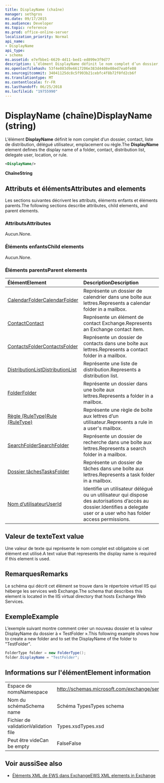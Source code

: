 ```yaml
---
title: DisplayName (chaîne)
manager: sethgros
ms.date: 09/17/2015
ms.audience: Developer
ms.topic: reference
ms.prod: office-online-server
localization_priority: Normal
api_name:
- DisplayName
api_type:
- schema
ms.assetid: e7efbbe1-6629-4d11-bed1-ed899e3f9d77
description: L’élément DisplayName définit le nom complet d’un dossier, contact, liste de distribution, délégué utilisateur, emplacement ou règle.
ms.openlocfilehash: 53f4e083d9e6617206e383d4408e08ed7ea0fe08
ms.sourcegitcommit: 34041125dc8c5f993b21cebfc4f8b72f0fd2cb6f
ms.translationtype: MT
ms.contentlocale: fr-FR
ms.lasthandoff: 06/25/2018
ms.locfileid: "19755990"
---
```

# <a name="displayname-string"></a><span data-ttu-id="f6060-103">DisplayName (chaîne)</span><span class="sxs-lookup"><span data-stu-id="f6060-103">DisplayName (string)</span></span>

<span data-ttu-id="f6060-104">L’élément **DisplayName** définit le nom complet d’un dossier, contact, liste de distribution, délégué utilisateur, emplacement ou règle.</span><span class="sxs-lookup"><span data-stu-id="f6060-104">The **DisplayName** element defines the display name of a folder, contact, distribution list, delegate user, location, or rule.</span></span> 
  
```XML
<DisplayName/>
```

 <span data-ttu-id="f6060-105">**Chaîne**</span><span class="sxs-lookup"><span data-stu-id="f6060-105">**String**</span></span>
## <a name="attributes-and-elements"></a><span data-ttu-id="f6060-106">Attributs et éléments</span><span class="sxs-lookup"><span data-stu-id="f6060-106">Attributes and elements</span></span>

<span data-ttu-id="f6060-107">Les sections suivantes décrivent les attributs, éléments enfants et éléments parents.</span><span class="sxs-lookup"><span data-stu-id="f6060-107">The following sections describe attributes, child elements, and parent elements.</span></span>
  
### <a name="attributes"></a><span data-ttu-id="f6060-108">Attributs</span><span class="sxs-lookup"><span data-stu-id="f6060-108">Attributes</span></span>

<span data-ttu-id="f6060-109">Aucun.</span><span class="sxs-lookup"><span data-stu-id="f6060-109">None.</span></span>
  
### <a name="child-elements"></a><span data-ttu-id="f6060-110">Éléments enfants</span><span class="sxs-lookup"><span data-stu-id="f6060-110">Child elements</span></span>

<span data-ttu-id="f6060-111">Aucun.</span><span class="sxs-lookup"><span data-stu-id="f6060-111">None.</span></span>
  
### <a name="parent-elements"></a><span data-ttu-id="f6060-112">Éléments parents</span><span class="sxs-lookup"><span data-stu-id="f6060-112">Parent elements</span></span>

|<span data-ttu-id="f6060-113">**Élément**</span><span class="sxs-lookup"><span data-stu-id="f6060-113">**Element**</span></span>|<span data-ttu-id="f6060-114">**Description**</span><span class="sxs-lookup"><span data-stu-id="f6060-114">**Description**</span></span>|
|:-----|:-----|
|[<span data-ttu-id="f6060-115">CalendarFolder</span><span class="sxs-lookup"><span data-stu-id="f6060-115">CalendarFolder</span></span>](calendarfolder.md) <br/> |<span data-ttu-id="f6060-116">Représente un dossier de calendrier dans une boîte aux lettres.</span><span class="sxs-lookup"><span data-stu-id="f6060-116">Represents a calendar folder in a mailbox.</span></span>  <br/> |
|[<span data-ttu-id="f6060-117">Contact</span><span class="sxs-lookup"><span data-stu-id="f6060-117">Contact</span></span>](contact.md) <br/> |<span data-ttu-id="f6060-118">Représente un élément de contact Exchange.</span><span class="sxs-lookup"><span data-stu-id="f6060-118">Represents an Exchange contact item.</span></span>  <br/> |
|[<span data-ttu-id="f6060-119">ContactsFolder</span><span class="sxs-lookup"><span data-stu-id="f6060-119">ContactsFolder</span></span>](contactsfolder.md) <br/> |<span data-ttu-id="f6060-120">Représente un dossier de contacts dans une boîte aux lettres.</span><span class="sxs-lookup"><span data-stu-id="f6060-120">Represents a contact folder in a mailbox.</span></span>  <br/> |
|[<span data-ttu-id="f6060-121">DistributionList</span><span class="sxs-lookup"><span data-stu-id="f6060-121">DistributionList</span></span>](distributionlist.md) <br/> |<span data-ttu-id="f6060-122">Représente une liste de distribution.</span><span class="sxs-lookup"><span data-stu-id="f6060-122">Represents a distribution list.</span></span>  <br/> |
|[<span data-ttu-id="f6060-123">Folder</span><span class="sxs-lookup"><span data-stu-id="f6060-123">Folder</span></span>](folder.md) <br/> |<span data-ttu-id="f6060-124">Représente un dossier dans une boîte aux lettres.</span><span class="sxs-lookup"><span data-stu-id="f6060-124">Represents a folder in a mailbox.</span></span>  <br/> |
|[<span data-ttu-id="f6060-125">Règle (RuleType)</span><span class="sxs-lookup"><span data-stu-id="f6060-125">Rule (RuleType)</span></span>](rule-ruletype.md) <br/> |<span data-ttu-id="f6060-126">Représente une règle de boîte aux lettres d’un utilisateur.</span><span class="sxs-lookup"><span data-stu-id="f6060-126">Represents a rule in a user's mailbox.</span></span>  <br/> |
|[<span data-ttu-id="f6060-127">SearchFolder</span><span class="sxs-lookup"><span data-stu-id="f6060-127">SearchFolder</span></span>](searchfolder.md) <br/> |<span data-ttu-id="f6060-128">Représente un dossier de recherche dans une boîte aux lettres.</span><span class="sxs-lookup"><span data-stu-id="f6060-128">Represents a search folder in a mailbox.</span></span>  <br/> |
|[<span data-ttu-id="f6060-129">Dossier tâches</span><span class="sxs-lookup"><span data-stu-id="f6060-129">TasksFolder</span></span>](tasksfolder.md) <br/> |<span data-ttu-id="f6060-130">Représente un dossier de tâches dans une boîte aux lettres.</span><span class="sxs-lookup"><span data-stu-id="f6060-130">Represents a task folder in a mailbox.</span></span>  <br/> |
|[<span data-ttu-id="f6060-131">Nom d’utilisateur</span><span class="sxs-lookup"><span data-stu-id="f6060-131">UserId</span></span>](userid.md) <br/> |<span data-ttu-id="f6060-132">Identifie un utilisateur délégué ou un utilisateur qui dispose des autorisations d’accès au dossier.</span><span class="sxs-lookup"><span data-stu-id="f6060-132">Identifies a delegate user or a user who has folder access permissions.</span></span>  <br/> |
   
## <a name="text-value"></a><span data-ttu-id="f6060-133">Valeur de texte</span><span class="sxs-lookup"><span data-stu-id="f6060-133">Text value</span></span>

<span data-ttu-id="f6060-134">Une valeur de texte qui représente le nom complet est obligatoire si cet élément est utilisé.</span><span class="sxs-lookup"><span data-stu-id="f6060-134">A text value that represents the display name is required if this element is used.</span></span>
  
## <a name="remarks"></a><span data-ttu-id="f6060-135">Remarques</span><span class="sxs-lookup"><span data-stu-id="f6060-135">Remarks</span></span>

<span data-ttu-id="f6060-136">Le schéma qui décrit cet élément se trouve dans le répertoire virtuel IIS qui héberge les services web Exchange.</span><span class="sxs-lookup"><span data-stu-id="f6060-136">The schema that describes this element is located in the IIS virtual directory that hosts Exchange Web Services.</span></span>
  
## <a name="example"></a><span data-ttu-id="f6060-137">Exemple</span><span class="sxs-lookup"><span data-stu-id="f6060-137">Example</span></span>

<span data-ttu-id="f6060-138">L’exemple suivant montre comment créer un nouveau dossier et la valeur DisplayName du dossier à « TestFolder ».</span><span class="sxs-lookup"><span data-stu-id="f6060-138">This following example shows how to create a new folder and to set the DisplayName of the folder to "TestFolder".</span></span>
  
```cs
FolderType folder = new FolderType();
folder.DisplayName = "TestFolder";
```

## <a name="element-information"></a><span data-ttu-id="f6060-139">Informations sur l'élément</span><span class="sxs-lookup"><span data-stu-id="f6060-139">Element information</span></span>

|||
|:-----|:-----|
|<span data-ttu-id="f6060-140">Espace de noms</span><span class="sxs-lookup"><span data-stu-id="f6060-140">Namespace</span></span>  <br/> |http://schemas.microsoft.com/exchange/services/2006/types  <br/> |
|<span data-ttu-id="f6060-141">Nom du schéma</span><span class="sxs-lookup"><span data-stu-id="f6060-141">Schema name</span></span>  <br/> |<span data-ttu-id="f6060-142">Schéma Types</span><span class="sxs-lookup"><span data-stu-id="f6060-142">Types schema</span></span>  <br/> |
|<span data-ttu-id="f6060-143">Fichier de validation</span><span class="sxs-lookup"><span data-stu-id="f6060-143">Validation file</span></span>  <br/> |<span data-ttu-id="f6060-144">Types.xsd</span><span class="sxs-lookup"><span data-stu-id="f6060-144">Types.xsd</span></span>  <br/> |
|<span data-ttu-id="f6060-145">Peut être vide</span><span class="sxs-lookup"><span data-stu-id="f6060-145">Can be empty</span></span>  <br/> |<span data-ttu-id="f6060-146">False</span><span class="sxs-lookup"><span data-stu-id="f6060-146">False</span></span>  <br/> |
   
## <a name="see-also"></a><span data-ttu-id="f6060-147">Voir aussi</span><span class="sxs-lookup"><span data-stu-id="f6060-147">See also</span></span>

- [<span data-ttu-id="f6060-148">Éléments XML de EWS dans Exchange</span><span class="sxs-lookup"><span data-stu-id="f6060-148">EWS XML elements in Exchange</span></span>](ews-xml-elements-in-exchange.md)

